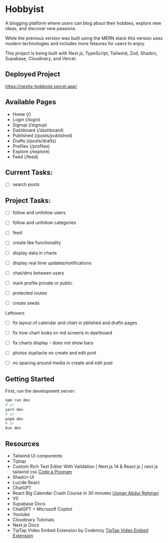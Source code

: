 # Hobbyist

A blogging platform where users can blog about their hobbies, explore new ideas, and discover new passions.

While the previous version was built using the MERN stack this version uses modern technologies and includes more fetaures for users to enjoy.

This project is being built with Next.js, TypeScript, Tailwind, Zod, Shadcn, Supabase, Cloudinary, and Vercel.

## Deployed Project

https://nextjs-hobbyist.vercel.app/

## Available Pages

- Home (/)
- Login (/login)
- Signup (/signup)
- Dashboard (/dashboard)
- Published (/posts/published)
- Drafts (/posts/drafts)
- Profiles (/profiles)
- Explore (/explore)
- Feed (/feed)

## Current Tasks:

- [ ] search posts

## Project Tasks:

- [ ] follow and unfollow users
- [ ] follow and unfollow categories

- [ ] feed

- [ ] create like functionality

- [ ] display data in charts

- [ ] display real time updates/notifications

- [ ] chat/dms between users

- [ ] mark profile private or public

- [ ] protected routes

- [ ] create seeds

Leftovers

- [ ] fix layout of calendar and chart in pblished and drafts pages
- [ ] fix how chart looks on md screens in dashboard
- [ ] fix charts display - does not show bars

- [ ] photos dupliacte on create and edit post
- [ ] no spacing around media in create and edit post

## Getting Started

First, run the development server:

```bash
npm run dev
# or
yarn dev
# or
pnpm dev
# or
bun dev
```

## Resources

- Tailwind UI components
- Tiptap
- Custom Rich Text Editor With Validation | Next.js 14 & React js | next js tailwind css [Code a Program](https://www.youtube.com/watch?v=wdG9Qa6ocYk)
- Shadcn UI
- Lucide React
- ChatGPT
- React Big Calendar Crash Course in 30 minutes [Usman Abdur Rehman](https://www.youtube.com/watch?v=ZFhDJAOd9Tg)
- V0
- Supabase Docs
- ChatGPT + Microsoft Copilot
- Youtube
- Cloudinary Tutorials
- Next.js Docs
- TipTap Video Embed Extension by Codemzy [TipTap Video Embed Extension](https://www.codemzy.com/blog/tiptap-video-embed-extension)
